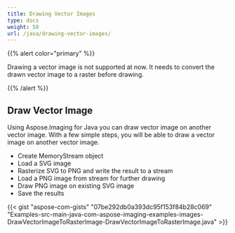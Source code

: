 ```yaml
---
title: Drawing Vector Images
type: docs
weight: 50
url: /java/drawing-vector-images/
---
```



{{% alert color="primary" %}} 

Drawing a vector image is not supported at now. It needs to convert the drawn vector image to a raster before drawing.

{{% /alert %}} 
## **Draw Vector Image**
Using Aspose.Imaging for Java you can draw vector image on another vector image. With a few simple steps, you will be able to draw a vector image on another vector image.

- Create MemoryStream object
- Load a SVG image
- Rasterize SVG to PNG and write the result to a stream
- Load a PNG image from stream for further drawing
- Draw PNG image on existing SVG image
- Save the results



{{< gist "aspose-com-gists" "07be292db0a393dc95f153f84b28c069" "Examples-src-main-java-com-aspose-imaging-examples-images-DrawVectorImageToRasterImage-DrawVectorImageToRasterImage.java" >}}
